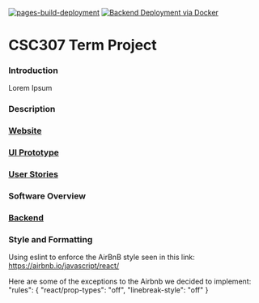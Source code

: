 [![pages-build-deployment](https://github.com/LukeSandsor/GitFit-App/actions/workflows/pages/pages-build-deployment/badge.svg?branch=gh-pages)](https://github.com/LukeSandsor/GitFit-App/actions/workflows/pages/pages-build-deployment)
[![Backend Deployment via Docker](https://github.com/LukeSandsor/GitFit-App/actions/workflows/backend.yml/badge.svg)](https://github.com/LukeSandsor/GitFit-App/actions/workflows/backend.yml)
# CSC307 Term Project

### Introduction
Lorem Ipsum 

### Description

### [Website](https://www.gitfit.me)

### [UI Prototype](https://www.figma.com/file/wUUxbyiDdfBMWZivQ61dyv/GitFit-Storyboard?node-id=5%3A2)

### [User Stories](https://docs.google.com/document/d/1CP-tN6rDFB8FBo0jSky3IIFh5eqhp1LKlqd6ki4Q-wI/edit?usp=sharing)

### Software Overview 


### [Backend](https://gitfit.lucasreyna.me)

### Style and Formatting
Using eslint to enforce the AirBnB style seen in this link: https://airbnb.io/javascript/react/

Here are some of the exceptions to the Airbnb we decided to implement:
"rules": {
  "react/prop-types": "off",
  "linebreak-style": "off"
}
